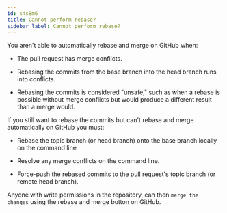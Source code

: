 ```yaml
---
id: s4s8m6
title: Cannot perform rebase?
sidebar_label: Cannot perform rebase?
---
```


You aren't able to automatically rebase and merge on GitHub when:
- The pull request has merge conflicts.

- Rebasing the commits from the base branch into the head branch runs into conflicts.

- Rebasing the commits is considered "unsafe," such as when a rebase is possible without merge conflicts but would produce a different result than a merge would.

If you still want to rebase the commits but can't rebase and merge automatically on GitHub you must:

- Rebase the topic branch (or head branch) onto the base branch locally on the command line

- Resolve any merge conflicts on the command line.

- Force-push the rebased commits to the pull request's topic branch (or remote head branch).

Anyone with write permissions in the repository, can then `merge the changes` using the rebase and merge button on GitHub.

